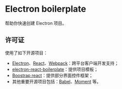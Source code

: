 # Electron boilerplate

帮助你快速创建 Electron 项目。

## 许可证

使用了如下开源项目：

* [Electron](http://electron.atom.io/)、[React](https://facebook.github.io/react/)、[Webpack](https://webpack.github.io)：跨平台客户端开发支持；
* [electron-react-boilerplate](https://github.com/chentsulin/electron-react-boilerplate)：提供项目模板；
* [Boostrap react](https://react-bootstrap.github.io/)：提供部分界面控件框架；
* 其他重要开源项目包括：[Babel](https://babeljs.io/)、[Moment](https://momentjs.com/) 等。


